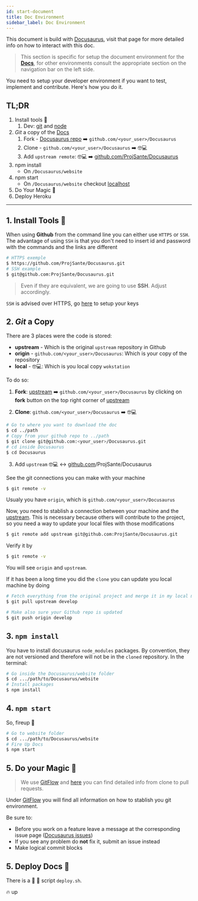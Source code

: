 ```yaml
---
id: start-document
title: Doc Environment
sidebar_label: Doc Environment
---
```


This document is build with <a href="https://docusaurus.io/en/"><a href="https://gohugo.io/">Docusaurus</a>, visit that page for more detailed info on how to interact with this doc.

> This section is specific for setup the document environment for the **[Docs](github.com/ProjSante/Docusaurus)**, for other environments consult the appropriate section on the navigation bar on the left side.

You need to setup your developer environment if you want to test, implement and contribute. Here's how you do it.

## TL;DR

1. Install tools 🔧
	1. Dev: [git](https://git-scm.com/) and [node](https://nodejs.org/)
2. _Git_ a copy of the [Docs](github.com/ProjSante/Docusaurus)
	1. Fork - [Docusaurus repo](github.com/ProjSante/Docusaurus) ➡️ `github.com/<your_user>/Docusaurus`
	2. Clone - `github.com/<your_user>/Docusaurus` ➡️ 🤓💻
	3. Add `upstream remote`: 🤓💻 ➡️ [github.com/ProjSante/Docusaurus](github.com/ProjSante/Docusaurus)
3. npm install
	- On `/Docusaurus/website`
4. npm start
	- On `/Docusaurus/website` checkout [localhost](http://localhost:3000/)
5. Do Your Magic 🎩
6. Deploy Heroku

<hr />

## 1. Install Tools 🔧
When using **Github** from the command line you can either use `HTTPS` or `SSH`. The advantage of using `SSH` is that you don't need to insert id and password with the commands and the links are different
```sh
# HTTPS exemple
$ https://github.com/ProjSante/Docusaurus.git
# SSH example
$ git@github.com:ProjSante/Docusaurus.git
```
> Even if they are equivalent, we are going to use **SSH**. Adjust accordingly.

`SSH` is advised over HTTPS, go [here](https://help.github.com/en/articles/connecting-to-github-with-ssh) to setup your keys

## 2. _Git_ a Copy
There are 3 places were the code is stored:

- **upstream** - Which is the original `upstream` repository in Github
- **origin** - `github.com/<your_user>/Docusaurus`: Which is your copy of the repository
- **local** - 🤓💻: Which is you local copy `wokstation`

To do so:

1. **Fork**: [upstream](github.com/ProjSante/Docusaurus) ➡️ `github.com/<your_user>/Docusaurus`
 by clicking on **fork** button on the top right corner of [upstream](https://github.com/ProjSante/Docusaurus)

2. **Clone**: `github.com/<your_user>/Docusaurus` ️️➡️️️️ 🤓💻

```sh
# Go to where you want to download the doc
$ cd ../path
# Copy from your github repo to ../path
$ git clone git@github.com:<your_user>/Docusaurus.git
# cd inside Docusaurus
$ cd Docusaurus
```

3. Add `upstream` 🤓💻 ↔️ [github.com](github.com)/ProjSante/Docusaurus

See the git connections you can make with your machine
```sh
$ git remote -v
```
Usualy you have `origin`, which is `github.com/<your_user>/Docusaurus`
 
Now, you need to stablish a connection between your machine and the [upstream](github.com/ProjSante/Docusaurus).
This is necessary because others will contribute to the project, so you need a way to update your local files with those modifications

```sh
$ git remote add upstream git@github.com:ProjSante/Docusaurus.git
```

Verify it by
```sh
$ git remote -v
```
You will see `origin` and `upstream`.

If it has been a long time you did the `clone` you can update you local machine by doing 
```sh
# Fetch everything from the original project and merge it in my local machine
$ git pull upstream develop

# Make also sure your Github repo is updated
$ git push origin develop
```

## 3. `npm install`
You have to install docusaurus `node_modules` packages. By convention, they are not versioned and therefore will not be in the `cloned` repository. In the terminal:
```sh
# Go inside the Docusaurus/website folder
$ cd .../path/to/Docusaurus/website
# Install packages
$ npm install
```

## 4. `npm start`
So, fireup 🚀
```sh
# Go to website folder
$ cd .../path/to/Docusaurus/website
# Fire Up Docs
$ npm start
```

## 5. Do your Magic 🎩
> We use [GitFlow](https://nvie.com/posts/a-successful-git-branching-model/) and [here](git-gitflow) you can find detailed info from clone to pull requests.

Under [GitFlow](git-gitflow) you will find all information on how to stablish you git environment.

Be sure to:

- Before you work on a feature leave a message at the corresponding issue page ([Docusaurus issues](https://github.com/ProjSante/Docusaurus/issues))
- If you see any problem do **not** fix it, submit an issue instead
- Make logical commit blocks

## 5. Deploy Docs 🚀
There is a 🎩 🐚 script `deploy.sh`.

🔥 up

